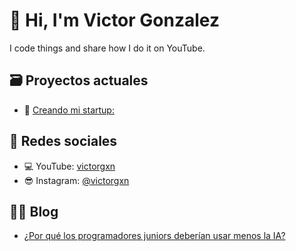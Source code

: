 # 👋 Hi, I'm Victor Gonzalez  
I code things and share how I do it on YouTube.

## 🗃️ Proyectos actuales  
- 🚀 [Creando mi startup:](https://victorgxn.com/startup)

## 📢 Redes sociales  
- 💻 YouTube: [victorgxn](https://www.youtube.com/@victorgxn)  
- 😎 Instagram: [@victorgxn](https://www.instagram.com/victorgxn)  

## ✍🏼 Blog  
- [¿Por qué los programadores juniors deberían usar menos la IA?](https://victorgxn.com/blog/ia-programadores-juniors)  
